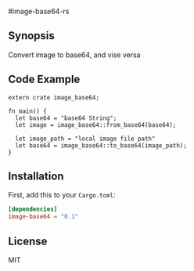#image-base64-rs

## Synopsis

Convert image to base64, and vise versa

## Code Example

```
extern crate image_base64;

fn main() {
  let base64 = "base64 String";
  let image = image_base64::from_base64(base64);
  
  let image_path = "local image file path"
  let base64 = image_base64::to_base64(image_path); 
}
```

## Installation

First, add this to your `Cargo.toml`:

```toml
[dependencies]
image-base64 = "0.1"
```

## License

MIT
